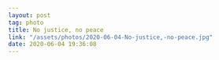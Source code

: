 ```yaml
---
layout: post
tag: photo
title: No justice, no peace
link: "/assets/photos/2020-06-04-No-justice,-no-peace.jpg"
date: 2020-06-04 19:36:08
---
```

